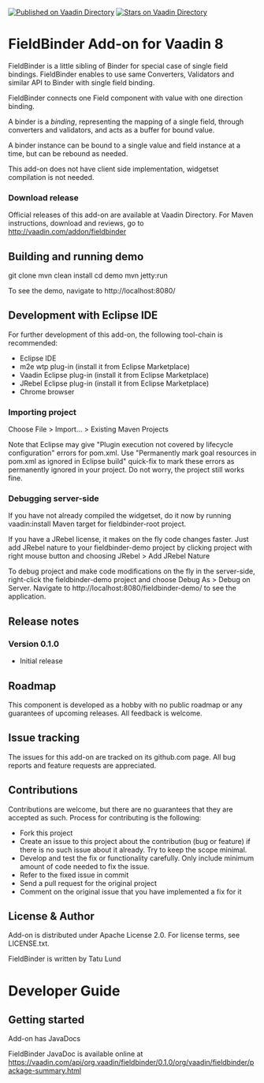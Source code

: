[![Published on Vaadin  Directory](https://img.shields.io/badge/Vaadin%20Directory-published-00b4f0.svg)](https://vaadin.com/directory/component/fieldbinder)
[![Stars on Vaadin Directory](https://img.shields.io/vaadin-directory/star/fieldbinder.svg)](https://vaadin.com/directory/component/fieldbinder)

# FieldBinder Add-on for Vaadin 8

FieldBinder is a little sibling of Binder for special case of single
field bindings. FieldBinder enables to use same Converters, Validators and
similar API to Binder with single field binding.

FieldBinder connects one Field component with value with one direction binding. 

A binder is a <i>binding</i>, representing the mapping of a single field,
through converters and validators, and acts as a buffer for bound value. 

A binder instance can be bound to a single value and field instance at a time,
but can be rebound as needed.

This add-on does not have client side implementation, widgetset compilation
is not needed.

### Download release

Official releases of this add-on are available at Vaadin Directory. For Maven instructions, download and reviews, go to http://vaadin.com/addon/fieldbinder

## Building and running demo

git clone <url of the FieldBinder repository>
mvn clean install
cd demo
mvn jetty:run

To see the demo, navigate to http://localhost:8080/

## Development with Eclipse IDE

For further development of this add-on, the following tool-chain is recommended:
- Eclipse IDE
- m2e wtp plug-in (install it from Eclipse Marketplace)
- Vaadin Eclipse plug-in (install it from Eclipse Marketplace)
- JRebel Eclipse plug-in (install it from Eclipse Marketplace)
- Chrome browser

### Importing project

Choose File > Import... > Existing Maven Projects

Note that Eclipse may give "Plugin execution not covered by lifecycle configuration" errors for pom.xml. Use "Permanently mark goal resources in pom.xml as ignored in Eclipse build" quick-fix to mark these errors as permanently ignored in your project. Do not worry, the project still works fine. 

### Debugging server-side

If you have not already compiled the widgetset, do it now by running vaadin:install Maven target for fieldbinder-root project.

If you have a JRebel license, it makes on the fly code changes faster. Just add JRebel nature to your fieldbinder-demo project by clicking project with right mouse button and choosing JRebel > Add JRebel Nature

To debug project and make code modifications on the fly in the server-side, right-click the fieldbinder-demo project and choose Debug As > Debug on Server. Navigate to http://localhost:8080/fieldbinder-demo/ to see the application.

## Release notes

### Version 0.1.0
- Initial release

## Roadmap

This component is developed as a hobby with no public roadmap or any guarantees of upcoming releases. All feedback is welcome.  

## Issue tracking

The issues for this add-on are tracked on its github.com page. All bug reports and feature requests are appreciated. 

## Contributions

Contributions are welcome, but there are no guarantees that they are accepted as such. Process for contributing is the following:
- Fork this project
- Create an issue to this project about the contribution (bug or feature) if there is no such issue about it already. Try to keep the scope minimal.
- Develop and test the fix or functionality carefully. Only include minimum amount of code needed to fix the issue.
- Refer to the fixed issue in commit
- Send a pull request for the original project
- Comment on the original issue that you have implemented a fix for it

## License & Author

Add-on is distributed under Apache License 2.0. For license terms, see LICENSE.txt.

FieldBinder is written by Tatu Lund

# Developer Guide

## Getting started

Add-on has JavaDocs

FieldBinder JavaDoc is available online at https://vaadin.com/api/org.vaadin/fieldbinder/0.1.0/org/vaadin/fieldbinder/package-summary.html
